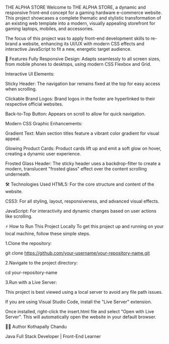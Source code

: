 THE ALPHA STORE
Welcome to THE ALPHA STORE, a dynamic and responsive front-end concept for a gaming hardware e-commerce website. This project showcases a complete thematic and stylistic transformation of an existing web template into a modern, visually appealing storefront for gaming laptops, mobiles, and accessories.

The focus of this project was to apply front-end development skills to re-brand a website, enhancing its UI/UX with modern CSS effects and interactive JavaScript to fit a new, energetic target audience.



🚀 Features
Fully Responsive Design: Adapts seamlessly to all screen sizes, from mobile phones to desktops, using modern CSS Flexbox and Grid.

Interactive UI Elements:

Sticky Header: The navigation bar remains fixed at the top for easy access when scrolling.

Clickable Brand Logos: Brand logos in the footer are hyperlinked to their respective official websites.

Back-to-Top Button: Appears on scroll to allow for quick navigation.

Modern CSS Graphic Enhancements:

Gradient Text: Main section titles feature a vibrant color gradient for visual appeal.

Glowing Product Cards: Product cards lift up and emit a soft glow on hover, creating a dynamic user experience.

Frosted Glass Header: The sticky header uses a backdrop-filter to create a modern, translucent "frosted glass" effect over the content scrolling underneath.

🛠️ Technologies Used
HTML5: For the core structure and content of the website.

CSS3: For all styling, layout, responsiveness, and advanced visual effects.

JavaScript: For interactivity and dynamic changes based on user actions like scrolling.

⚡️ How to Run This Project Locally
To get this project up and running on your local machine, follow these simple steps.

1.Clone the repository:

git clone https://github.com/your-username/your-repository-name.git

2.Navigate to the project directory:

cd your-repository-name

3.Run with a Live Server:

This project is best viewed using a local server to avoid any file path issues.

If you are using Visual Studio Code, install the "Live Server" extension.

Once installed, right-click the insert.html file and select "Open with Live Server". This will automatically open the website in your default browser.

🧑‍💻 Author
Kothapally Chandu

Java Full Stack Developer | Front-End Learner

